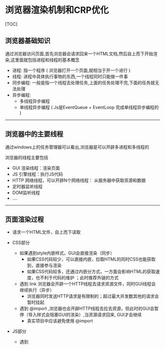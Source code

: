 # 浏览器渲染机制和CRP优化

[TOC]

## 浏览器基础知识

通过浏览器访问页面,首先浏览器会请求回来一个HTML文档,然后自上而下开始渲染,这里面就包括进程和线程的基本概念

- 进程: 指一个程序 ( 浏览器打开一个页面,就相当于开一个进行 )
- 线程: 进程中具体执行事物的东西,一个线程同时只能做一件事
- 同步编程: 一般是指一个线程去处理任务,上面的任务处理不完,下面的任务就无法处理
- 异步编程:
  - 多线程异步编程
  - 单线程异步编程 ( Js是EventQueue + EventLoop 完成单线程异步编程的 )

---

## 浏览器中的主要线程

通过windows上的任务管理器可以看出,浏览器是可以开辟多进程和多线程的  

浏览器的线程主要包括

- GUI 渲染线程：渲染页面
- JS 引擎线程：执行JS代码
- HTTP 网络线程，可以开辟N个网络线程： 从服务器中获取资源和数据
- 定时器监听线程
- DOM监听线程
- ....

---

## 页面渲染过程

- 请求一个HTML文件，自上而下读取

- CSS部分

  - 如果遇到style内嵌样式，GUI会直接渲染（同步）
    - 如果CSS代码较少，可以直接内嵌，拉取HTML的同时CSS也能获取到，直接参与渲染
    - 如果CSS代码较多，还通过内嵌分方式，一方面会影响HTML的获取速度，也不利于代码的维护 ；此时推荐外链的方式
  - 遇到 link 浏览器会开辟一个HTTP线程去请求资源文件，同时GUI线程会继续执行（异步）
    - 浏览器同时发送HTTP请求是有限制的；超过最大并发数其他的请求会暂时挂起
  - 遇到 @import ,浏览器也会开辟HTTP线程去拉去资源，但此时的GUI会暂停（导入样式会阻塞GUI的渲染）,当资源请求回来, GUI才会继续
    - 真实项目中应该避免使用 @import

- JS部分

  - 遇到<script src=""> 会阻碍GUI的渲染, 同时开辟HTTP线程去获取资源,请求结束运行JS引擎线程, 最后GUI才会渲染

    - 可以使用 window.addEventListener("load",callBack) ,等待页面所有资源都加载完,在执行

    - 可以使用 window.addEventListener("DOMContentLoaded",callBack) ,等待DOM树渲染完执行

    - <script src="" aync/defer>

      - defer : 和 link 是类似的机制, 不会阻碍 GUI 的渲染,无论是HTTP线程还是JS线程,等GUI渲染完, 才会进行JS渲染线程
      - async : GUI渲染--单独开辟HTTP线程请求 ( 请求过程GUI不会停止,一旦请求结束会立即执行JS线程,同事终端GUI线程;等到JS线程完成后才会继续GUI线程 )
        - 问题: 如果 JS 引擎执行,GUI 没有完全渲染完成, 会存在部分 DOM 节点获取不到的情况
      - **注意: 如果多个 script请求 在没有任何属性方式下是顺序执行的; 如果属性是async，最先返回的先执行（并行）；如果是 defer 浏览器内部会在 GUI 渲染完成后，等待所有设置 defer 的资源请求回来，在按照代码的顺序加载JS**

  **总结**

  ​	在真实项目开发中，我们一般把 link 放在页面的头部 【为了在没有 DOM 的时候，就通知HTTP去请求CSS，这样等DOM渲染完，CSS的资源也获取多了，更有效的安排时间，提高页面渲染效率】；把JS放在页面的底部，防止阻碍GUI的渲染，如果放在顶部，推荐设置 async、defer。

  ---

  ## 浏览器渲染过程

  DOM树（渲染完成后触发 DOMCOntentLoaded 事件 -> [ 执行JS？如果有的话 ] -> CSSOM树 -> 渲染树（浏览器未来是按照这个树绘制的页面）-> Layout布局计算（重排）-> painting绘制（重绘）

  ### 关于重绘和重排

  - 页面第一次渲染必然会引发一次重排和重绘
  - 如果改变元素的大小和位置，浏览器也会进行重排；重排一定会触发重绘
  - 如果只是一些普通样式的更改例如color，只需要重绘即可

  ### 关于重排的优化方案（CRP优化）

  - 减少 DOM 的重排
  - 标签语义化和避免深层次嵌套
  - CSS 选择器是从右到左，比如：.box a{} 的性能要低于 a{} ; 
    - 上述特点得出 less \ scss的预处理嵌套样式相对较差（阿里官方吐槽）
  - 对 JS 动态添加元素时采用代码片段的方式，一次性添加多个元素
  - 动画效果相对频繁的应用到 position 属性为 absolute或者fixed 的元素上(脱离文档流)
  - 使用 transform \ opacity \ filters 不会引发重排和重绘，但使用过多会占用大量内存，优势会导致字体模糊
  - 设置样式和获取样式分开（读写分离）
    - 在新版浏览器中存在 **渲染队列机制**，如果在设置元素过程中进行样式的读取会拆信一次渲染队列（会引发重排和重绘）

  ```javascript
  let box = document.querySelector("#box");
  box.style.width = "100px" 
  console.log(style.width) // 此时的的读取出会刷新渲染队列.浏览器进行一次重排
  box.style.height = "100px" // 然后会进行第二次重排
  ```

  上面一段代码，分别改变了 box 元的 width 和 height 属性，在渲染队列机制中对所有的更改机型队列执行，最后完成一次渲染，但在过程中如果出现读取元素，渲染队列会强制刷新，以确保获取的元素属性是目前最新的状态，这样以来针对 height 的更改触发队列中的第二次渲染。所以优化方法就是尽可能将操作和读取元素区分来写，即读写分离。

  ```javascript
  let box = document.querySelector("#box");
  box.style.width = "100px" 
  box.style.height = "100px"
  console.log(style.width)
  ```

  读写分离的好处在于，不打断渲染队列的情况，让浏览器针对于本次队列的内容统一渲染一次到页面，从而避免了重复触发重排，提高页面渲染性能

  

  [^本片文章借鉴《珠峰前端高级体系课程》，如有侵权行为，请联系作者删除]: 

  